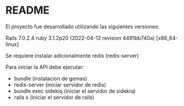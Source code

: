 # README

El proyecto fue desarrollado utilizando las siguientes versiones:

Rails 7.0.2.4
ruby 3.1.2p20 (2022-04-12 revision 4491bb740a) [x86_64-linux]

Se requiere instalar adicionalmente redis (redis-server)

Para iniciar la API debe ejecutar:

- bundle (instalacion de gemas)
- redis-server (iniciar servidor de redis)
- bundle exec sidekiq (iniciar el servidor de sidekiq)
- rails s (iniciar el servidor de rails)
